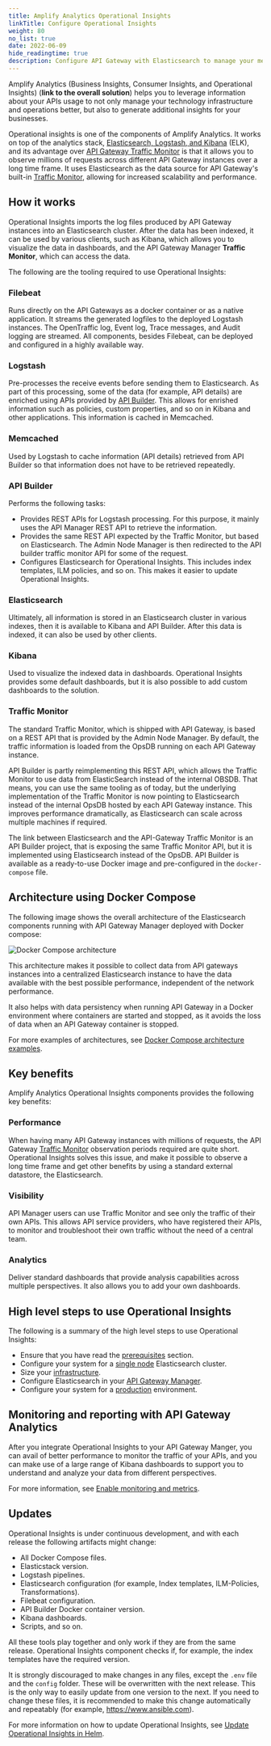 ```yaml
---
title: Amplify Analytics Operational Insights
linkTitle: Configure Operational Insights
weight: 80
no_list: true
date: 2022-06-09
hide_readingtime: true
description: Configure API Gateway with Elasticsearch to manage your metrics database and use the Operational Insights component to observe millions of requests across different API Gateway instances.
---
```


Amplify Analytics (Business Insights, Consumer Insights, and Operational Insights) (**link to the overall solution**) helps you to leverage information about your APIs usage to not only manage your technology infrastructure and operations better, but also to generate additional insights for your businesses.

Operational insights is one of the components of Amplify Analytics. It works on top of the analytics stack, [Elasticsearch, Logstash, and Kibana](https://www.elastic.co/elasticsearch/) (ELK), and its advantage over [API Gateway Traffic Monitor](/docs/apimanager_analytics/analytics_intro/) is that it allows you to observe millions of requests across different API Gateway instances over a long time frame. It uses Elasticsearch as the data source for API Gateway's built-in [Traffic Monitor](/docs/apimanager_analytics/analytics_intro/), allowing for increased scalability and performance.

## How it works

Operational Insights imports the log files produced by API Gateway instances into an Elasticsearch cluster. After the data has been indexed, it can be used by various clients, such as Kibana, which allows you to visualize the data in dashboards, and the API Gateway Manager **Traffic Monitor**, which can access the data.

The following are the tooling required to use Operational Insights:

### Filebeat

Runs directly on the API Gateways as a docker container or as a native application. It streams the generated logfiles to the deployed Logstash instances. The OpenTraffic log, Event log, Trace messages, and Audit logging are streamed. All components, besides Filebeat, can be deployed and configured in a highly available way.

### Logstash

Pre-processes the receive events before sending them to Elasticsearch. As part of this processing, some of the data (for example, API details) are enriched using APIs provided by [API Builder](/docs/api_mgmt_overview/api_mgmt_components/apibuilder/). This allows for enrished information such as policies, custom properties, and so on in Kibana and other applications. This information is cached in Memcached.

### Memcached

Used by Logstash to cache information (API details) retrieved from API Builder so that information does not have to be retrieved repeatedly.

### API Builder

Performs the following tasks:

* Provides REST APIs for Logstash processing. For this purpose, it mainly uses the API Manager REST API to retrieve the information.
* Provides the same REST API expected by the Traffic Monitor, but based on Elasticsearch. The Admin Node Manager is then redirected to the API builder traffic monitor API for some of the request.
* Configures Elasticsearch for Operational Insights. This includes index templates, ILM policies, and so on. This makes it easier to update Operational Insights.

### Elasticsearch

Ultimately, all information is stored in an Elasticsearch cluster in various indexes, then it is available to Kibana and API Builder. After this data is indexed, it can also be used by other clients.

### Kibana

Used to visualize the indexed data in dashboards. Operational Insights provides some default dashboards, but it is also possible to add custom dashboards to the solution.

### Traffic Monitor

The standard Traffic Monitor, which is shipped with API Gateway, is based on a REST API that is provided by the Admin Node Manager. By default, the traffic information is loaded from the OpsDB running on each API Gateway instance.

API Builder is partly reimplementing this REST API, which allows the Traffic Monitor to use data from ElasticSearch instead of the internal OBSDB. That means, you can use the same tooling as of today, but the underlying implementation of the Traffic Monitor is now pointing to Elasticsearch instead of the internal OpsDB hosted by each API Gateway instance. This improves performance dramatically, as Elasticsearch can scale across multiple machines if required.

The link between Elasticsearch and the API-Gateway Traffic Monitor is an API Builder project, that is exposing the same Traffic Monitor API, but it is implemented using Elasticsearch instead of the OpsDB. API Builder is available as a ready-to-use Docker image and pre-configured in the `docker-compose` file.

## Architecture using Docker Compose

The following image shows the overall architecture of the Elasticsearch components running with API Gateway Manager deployed with Docker compose:

![Docker Compose architecture](/Images/op_insights/op_insights_DockerComposeArchitecture.png)

<!-- <https://github.com/Axway-API-Management-Plus/apigateway-openlogging-elk#overview> -->

This architecture makes it possible to collect data from API gateways instances into a centralized Elasticsearch instance to have the data available with the best possible performance, independent of the network performance.

It also helps with data persistency when running API Gateway in a Docker environment where containers are started and stopped, as it avoids the loss of data when an API Gateway container is stopped.

For more examples of architectures, see [Docker Compose architecture examples](/docs/operational_insights/production_setup/op_insights_arch_examples/).

## Key benefits

Amplify Analytics Operational Insights components provides the following key benefits:

### Performance

When having many API Gateway instances with millions of requests, the API Gateway [Traffic Monitor](/docs/apim_reference/monitor_traffic_events_metrics/) observation periods required are quite short. Operational Insights solves this issue, and make it possible to observe a long time frame and get other benefits by using a standard external datastore, the Elasticsearch.

### Visibility

API Manager users can use Traffic Monitor and see only the traffic of their own APIs. This allows API service providers, who have registered their APIs, to monitor and troubleshoot their own traffic without the need of a central team.

### Analytics

Deliver standard dashboards that provide analysis capabilities across multiple perspectives. It also allows you to add your own dashboards.

## High level steps to use Operational Insights

The following is a summary of the high level steps to use Operational Insights:

* Ensure that you have read the [prerequisites](/docs/operational_insights/op_insights_prerequisites/) section.
* Configure your system for a [single node](/docs/operational_insights/basic_setup/op_insights_setup_basic_docker/) Elasticsearch cluster.
* Size your [infrastructure](/docs/operational_insights/op_insights_infra_size).
* Configure Elasticsearch in your [API Gateway Manager](/docs/operational_insights/production_setup/op_insights_setup_prod_docker/#configure-api-manager).
* Configure your system for a [production](/docs/operational_insights/production_setup/op_insights_setup_prod_docker/) environment.

## Monitoring and reporting with API Gateway Analytics

After you integrate Operational Insights to your API Gateway Manger, you can avail of better performance to monitor the traffic of your APIs, and you can make use of a large range of Kibana dashboards to support you to understand and analyze your data from different perspectives.

For more information, see [Enable monitoring and metrics](/docs/operational_insights/op_insights_monitoring/).

## Updates

<!-- https://github.com/Axway-API-Management-Plus/apigateway-openlogging-elk#updates -->

Operational Insights is under continuous development, and with each release the following artifacts might change:

* All Docker Compose files.
* Elasticstack version.
* Logstash pipelines.
* Elasticsearch configuration (for example, Index templates, ILM-Policies, Transformations).
* Filebeat configuration.
* API Builder Docker container version.
* Kibana dashboards.
* Scripts, and so on.

All these tools play together and only work if they are from the same release. Operational Insights component checks if, for example, the index templates have the required version.

It is strongly discouraged to make changes in any files, except the `.env` file and the `config` folder. These will be overwritten with the next release. This is the only way to easily update from one version to the next. If you need to change these files, it is recommended to make this change automatically and repeatably (for example, <https://www.ansible.com>).

For more information on how to update Operational Insights, see [Update Operational Insights in Helm](/docs/operational_insights/op_insights_updatehelm/).

